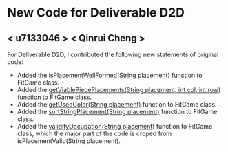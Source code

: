 # New Code for Deliverable D2D

## < u7133046 > < Qinrui Cheng >

For Deliverable D2D, I contributed the following new statements of original code:

- Added the [isPlacementWellFormed(String placement)](https://gitlab.cecs.anu.edu.au/u7133046/comp1110-ass2-tue15g/-/blob/master/src/comp1110/ass2/FitGame.java#L69-119) function to FitGame class.
- Added the [getViablePiecePlacements(String placement, int col, int row)](https://gitlab.cecs.anu.edu.au/u7133046/comp1110-ass2-tue15g/-/blob/master/src/comp1110/ass2/FitGame.java#L157-196) function to FitGame class.
- Added the [getUsedColor(String placement)](https://gitlab.cecs.anu.edu.au/u7133046/comp1110-ass2-tue15g/-/blob/master/src/comp1110/ass2/FitGame.java#L205-211) function to FitGame class.
- Added the [sortStringPlacement(String placement)](https://gitlab.cecs.anu.edu.au/u7133046/comp1110-ass2-tue15g/-/blob/master/src/comp1110/ass2/FitGame.java#L1066-1075) function to FitGame class.
- Added the [validityOccupation(String placement)](https://gitlab.cecs.anu.edu.au/u7133046/comp1110-ass2-tue15g/-/blob/master/src/comp1110/ass2/FitGame.java#L222) function to FitGame class, which the major part of the code is croped from isPlacementValid(String placement).
